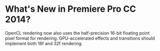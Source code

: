# What's New in Premiere Pro CC 2014?

OpenCL rendering now also uses the half-precision 16-bit floating point pixel format for rendering. GPU-accelerated effects and transitions should implement both 16f and 32f rendering.
